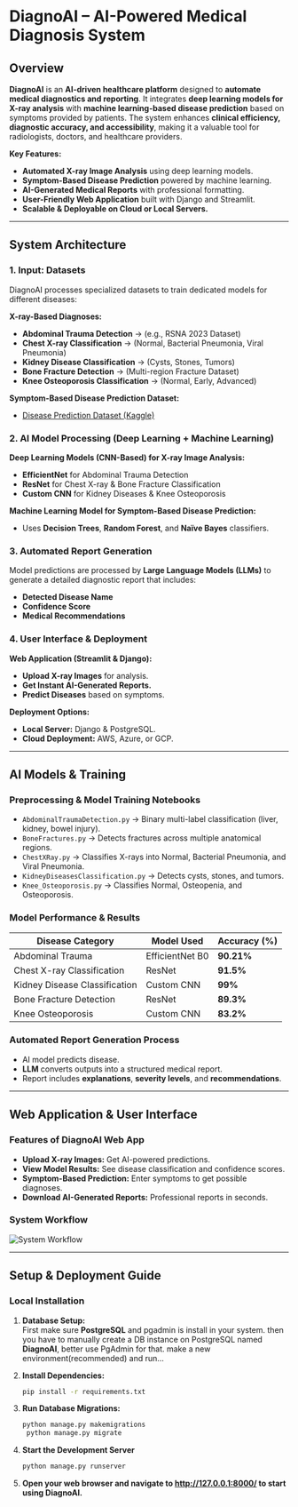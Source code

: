 # **DiagnoAI – AI-Powered Medical Diagnosis System**

## **Overview**

**DiagnoAI** is an **AI-driven healthcare platform** designed to **automate medical diagnostics and reporting**. It integrates **deep learning models for X-ray analysis** with **machine learning-based disease prediction** based on symptoms provided by patients. The system enhances **clinical efficiency, diagnostic accuracy, and accessibility**, making it a valuable tool for radiologists, doctors, and healthcare providers.

**Key Features:**

- **Automated X-ray Image Analysis** using deep learning models.
- **Symptom-Based Disease Prediction** powered by machine learning.
- **AI-Generated Medical Reports** with professional formatting.
- **User-Friendly Web Application** built with Django and Streamlit.
- **Scalable & Deployable on Cloud or Local Servers.**

---

## **System Architecture**

### **1. Input: Datasets**

DiagnoAI processes specialized datasets to train dedicated models for different diseases:

**X-ray-Based Diagnoses:**

- **Abdominal Trauma Detection** → (e.g., RSNA 2023 Dataset)
- **Chest X-ray Classification** → (Normal, Bacterial Pneumonia, Viral Pneumonia)
- **Kidney Disease Classification** → (Cysts, Stones, Tumors)
- **Bone Fracture Detection** → (Multi-region Fracture Dataset)
- **Knee Osteoporosis Classification** → (Normal, Early, Advanced)

**Symptom-Based Disease Prediction Dataset:**

- [Disease Prediction Dataset (Kaggle)](https://www.kaggle.com/neelima98/disease-prediction-using-machine-learning)

### **2. AI Model Processing (Deep Learning + Machine Learning)**

**Deep Learning Models (CNN-Based) for X-ray Image Analysis:**

- **EfficientNet** for Abdominal Trauma Detection
- **ResNet** for Chest X-ray & Bone Fracture Classification
- **Custom CNN** for Kidney Diseases & Knee Osteoporosis

**Machine Learning Model for Symptom-Based Disease Prediction:**

- Uses **Decision Trees**, **Random Forest**, and **Naïve Bayes** classifiers.

### **3. Automated Report Generation**

Model predictions are processed by **Large Language Models (LLMs)** to generate a detailed diagnostic report that includes:

- **Detected Disease Name**
- **Confidence Score**
- **Medical Recommendations**

### **4. User Interface & Deployment**

**Web Application (Streamlit & Django):**

- **Upload X-ray Images** for analysis.
- **Get Instant AI-Generated Reports.**
- **Predict Diseases** based on symptoms.

**Deployment Options:**

- **Local Server:** Django & PostgreSQL.
- **Cloud Deployment:** AWS, Azure, or GCP.

---

## **AI Models & Training**

### **Preprocessing & Model Training Notebooks**

- `AbdominalTraumaDetection.py` → Binary multi-label classification (liver, kidney, bowel injury).
- `BoneFractures.py` → Detects fractures across multiple anatomical regions.
- `ChestXRay.py` → Classifies X-rays into Normal, Bacterial Pneumonia, and Viral Pneumonia.
- `KidneyDiseasesClassification.py` → Detects cysts, stones, and tumors.
- `Knee_Osteoporosis.py` → Classifies Normal, Osteopenia, and Osteoporosis.

### **Model Performance & Results**

| **Disease Category**          | **Model Used**  | **Accuracy (%)** |
| ----------------------------- | --------------- | ---------------- |
| Abdominal Trauma              | EfficientNet B0 | **90.21%**       |
| Chest X-ray Classification    | ResNet          | **91.5%**        |
| Kidney Disease Classification | Custom CNN      | **99%**          |
| Bone Fracture Detection       | ResNet          | **89.3%**        |
| Knee Osteoporosis             | Custom CNN      | **83.2%**        |

### **Automated Report Generation Process**

- AI model predicts disease.
- **LLM** converts outputs into a structured medical report.
- Report includes **explanations**, **severity levels**, and **recommendations**.

---

## **Web Application & User Interface**

### **Features of DiagnoAI Web App**

- **Upload X-ray Images:** Get AI-powered predictions.
- **View Model Results:** See disease classification and confidence scores.
- **Symptom-Based Prediction:** Enter symptoms to get possible diagnoses.
- **Download AI-Generated Reports:** Professional reports in seconds.

### **System Workflow**

![System Workflow](app.gif)

---

## **Setup & Deployment Guide**

### **Local Installation**

1. **Database Setup:**  
    First make sure **PostgreSQL** and pgadmin is install in your system.
   then you have to manually create a DB instance on PostgreSQL named **DiagnoAI**, better use PgAdmin for that.
   make a new environment(recommended) and run...

2. **Install Dependencies:**
   ```bash
   pip install -r requirements.txt
   ```
3. **Run Database Migrations:**
   ```bash
   python manage.py makemigrations
    python manage.py migrate
   ```
4. **Start the Development Server**
   ```bash
   python manage.py runserver
   ```
5. **Open your web browser and navigate to http://127.0.0.1:8000/ to start using DiagnoAI.**
